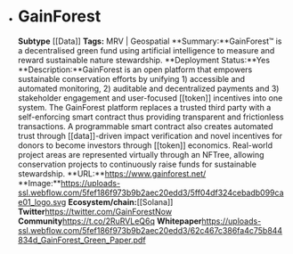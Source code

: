 - # GainForest
  **Subtype** [[Data]]
  **Tags:** MRV | Geospatial
  **Summary:**GainForest™ is a decentralised green fund using artificial intelligence to measure and reward sustainable nature stewardship.
  **Deployment Status:**Yes
  **Description:**GainForest is an open platform that empowers sustainable conservation efforts by unifying 1) accessible and automated monitoring, 2) auditable and decentralized payments and 3) stakeholder engagement and user-focused [[token]] incentives into one system. The GainForest platform replaces a trusted third party with a self-enforcing smart contract thus providing transparent and frictionless transactions. A programmable smart contract also creates automated trust through [[data]]-driven impact verification and novel incentives for donors to become investors through [[token]] economics. Real-world project areas are represented virtually through an NFTree, allowing conservation projects to continuously raise funds for sustainable stewardship.
  **URL:**https://www.gainforest.net/
  **Image:**https://uploads-ssl.webflow.com/5fef186f973b9b2aec20edd3/5ff04df324cebadb099cae01_logo.svg
  **Ecosystem/chain:**[[Solana]]
  **Twitter**https://twitter.com/GainForestNow
  **Community**https://t.co/2RuRVLeQ6q
  **Whitepaper**https://uploads-ssl.webflow.com/5fef186f973b9b2aec20edd3/62c467c386fa4c75b844834d_GainForest_Green_Paper.pdf